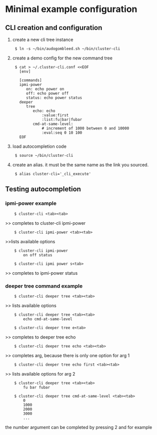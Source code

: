 # Minimal example configuration

## CLI creation and configuration

1. create a new cli tree instance

        $ ln -s ~/bin/audogombleed.sh ~/bin/cluster-cli


2. create a demo config for the new command tree

        $ cat > ~/.cluster-cli.conf <<EOF
          [env]
           
          [commands]
          ipmi-power
             on: echo power on
             off: echo power off
             status: echo power status
          deeper
             tree                
                echo: echo
                    :value:first
                    :list:fu|bar|fubar
                cmd-at-same-level:
                    # increment of 1000 between 0 and 10000
                    :eval:seq 0 10 100
          EOF

3. load autocompletion code

        $ source ~/bin/cluster-cli


4. create an alias. it must be the same name as the link you sourced.

        $ alias cluster-cli='_cli_execute'

## Testing autocompletion

### ipmi-power example

        $ cluster-cli <tab><tab>

\>\> completes to cluster-cli ipmi-power

        $ cluster-cli ipmi-power <tab><tab>

 \>\>lists available options

        $ cluster-cli ipmi-power
            on off status

        $ cluster-cli ipmi power s<tab>

\>\> completes to ipmi-power status

### deeper tree command example

        $ cluster-cli deeper tree <tab><tab>

\>\> lists available options

        $ cluster-cli deeper tree <tab><tab>
            echo cmd-at-same-level

        $ cluster-cli deeper tree e<tab>

\>\> completes to deeper tree echo 

        $ cluster-cli deeper tree echo <tab><tab>

\>\> completes arg, because there is only one option for arg 1

        $ cluster-cli deeper tree echo first <tab><tab>

\>\> lists available options for arg 2

        $ cluster-cli deeper tree <tab><tab>
            fu bar fubar

        $ cluster-cli deeper tree cmd-at-same-level <tab><tab>
            0
            1000
            2000
            3000
            ...

the number argument can be completed by pressing 2 and <tab> for example

